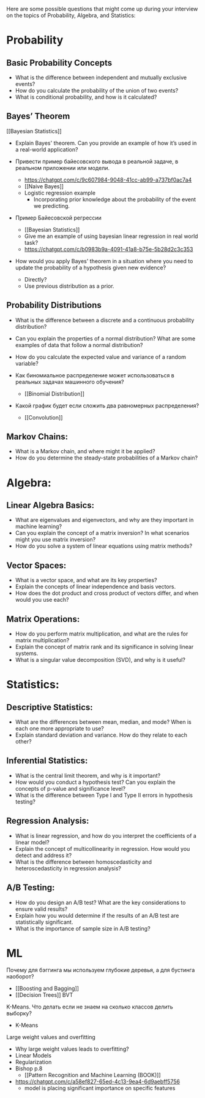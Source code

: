 Here are some possible questions that might come up during your interview on the topics of Probability, Algebra, and Statistics:

# Probability

## Basic Probability Concepts

- What is the difference between independent and mutually exclusive events?
- How do you calculate the probability of the union of two events?
- What is conditional probability, and how is it calculated?

## Bayes’ Theorem

[[Bayesian Statistics]]

- Explain Bayes' theorem. Can you provide an example of how it’s used in a real-world application?
- Привести пример байесовского вывода в реальной задаче, в реальном приложении или модели.
	- https://chatgpt.com/c/9c607984-9048-41cc-ab99-a737bf0ac7a4
	- [[Naive Bayes]]
	- Logistic regression example
		- Incorporating prior knowledge about the probability of the event we predicting.

- Пример Байесовской регрессии
	- [[Bayesian Statistics]]
	- Give me an example of using bayesian linear regression in real world task?
	- https://chatgpt.com/c/b0983b9a-4091-41a8-b75e-5b28d2c3c353

- How would you apply Bayes' theorem in a situation where you need to update the probability of a hypothesis given new evidence?
	- Directly?
	- Use previous distribution as a prior.



## Probability Distributions

- What is the difference between a discrete and a continuous probability distribution?
- Can you explain the properties of a normal distribution? What are some examples of data that follow a normal distribution?
- How do you calculate the expected value and variance of a random variable?

- Как биномиальное распределение может использоваться в реальных задачах машинного обучения?
	- [[Binomial Distribution]]

- Какой график будет если сложить два равномерных распределения?
	- [[Convolution]]

## Markov Chains:

- What is a Markov chain, and where might it be applied?
- How do you determine the steady-state probabilities of a Markov chain?

# Algebra:

## Linear Algebra Basics:

- What are eigenvalues and eigenvectors, and why are they important in machine learning?
- Can you explain the concept of a matrix inversion? In what scenarios might you use matrix inversion?
- How do you solve a system of linear equations using matrix methods?

## Vector Spaces:

- What is a vector space, and what are its key properties?
- Explain the concepts of linear independence and basis vectors.
- How does the dot product and cross product of vectors differ, and when would you use each?

## Matrix Operations:

- How do you perform matrix multiplication, and what are the rules for matrix multiplication?
- Explain the concept of matrix rank and its significance in solving linear systems.
- What is a singular value decomposition (SVD), and why is it useful?

# Statistics:

## Descriptive Statistics:

- What are the differences between mean, median, and mode? When is each one more appropriate to use?
- Explain standard deviation and variance. How do they relate to each other?

## Inferential Statistics:

- What is the central limit theorem, and why is it important?
- How would you conduct a hypothesis test? Can you explain the concepts of p-value and significance level?
- What is the difference between Type I and Type II errors in hypothesis testing?

## Regression Analysis:

- What is linear regression, and how do you interpret the coefficients of a linear model?
- Explain the concept of multicollinearity in regression. How would you detect and address it?
- What is the difference between homoscedasticity and heteroscedasticity in regression analysis?

## A/B Testing:

- How do you design an A/B test? What are the key considerations to ensure valid results?
- Explain how you would determine if the results of an A/B test are statistically significant.
- What is the importance of sample size in A/B testing?

# ML


Почему для бэггинга мы используем глубокие деревья, а для бустинга наоборот?
- [[Boosting and Bagging]]
- [[Decision Trees]] BVT

K-Means. Что делать если не знаем на сколько классов делить выборку?
- K-Means

Large weight values and overfitting
- Why large weight values leads to overfitting?
- Linear Models
- Regularization
- Bishop p.8
	- [[Pattern Recognition and Machine Learning (BOOK)]]
- https://chatgpt.com/c/a58ef827-65ed-4c13-9ea4-6d9aebff5756
	- model is placing significant importance on specific features